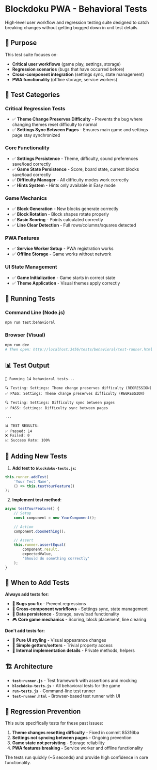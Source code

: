 # Blockdoku PWA - Behavioral Tests

High-level user workflow and regression testing suite designed to catch breaking changes without getting bogged down in unit test details.

## 🎯 Purpose

This test suite focuses on:
- **Critical user workflows** (game play, settings, storage)
- **Regression scenarios** (bugs that have occurred before)
- **Cross-component integration** (settings sync, state management)
- **PWA functionality** (offline storage, service workers)

## 🧪 Test Categories

### Critical Regression Tests
- ✅ **Theme Change Preserves Difficulty** - Prevents the bug where changing themes reset difficulty to normal
- ✅ **Settings Sync Between Pages** - Ensures main game and settings page stay synchronized

### Core Functionality
- ✅ **Settings Persistence** - Theme, difficulty, sound preferences save/load correctly
- ✅ **Game State Persistence** - Score, board state, current blocks save/load correctly
- ✅ **Difficulty Manager** - All difficulty modes work correctly
- ✅ **Hints System** - Hints only available in Easy mode

### Game Mechanics
- ✅ **Block Generation** - New blocks generate correctly
- ✅ **Block Rotation** - Block shapes rotate properly
- ✅ **Basic Scoring** - Points calculated correctly
- ✅ **Line Clear Detection** - Full rows/columns/squares detected

### PWA Features
- ✅ **Service Worker Setup** - PWA registration works
- ✅ **Offline Storage** - Game works without network

### UI State Management
- ✅ **Game Initialization** - Game starts in correct state
- ✅ **Theme Application** - Visual themes apply correctly

## 🚀 Running Tests

### Command Line (Node.js)
```bash
npm run test:behavioral
```

### Browser (Visual)
```bash
npm run dev
# Then open: http://localhost:3456/tests/behavioral/test-runner.html
```

## 📊 Test Output

```
🧪 Running 14 behavioral tests...

🔍 Testing: Settings: Theme change preserves difficulty (REGRESSION)
✅ PASS: Settings: Theme change preserves difficulty (REGRESSION)

🔍 Testing: Settings: Difficulty sync between pages
✅ PASS: Settings: Difficulty sync between pages

...

📊 TEST RESULTS:
✅ Passed: 14
❌ Failed: 0
📈 Success Rate: 100%
```

## 🔧 Adding New Tests

1. **Add test to `blockdoku-tests.js`:**
```javascript
this.runner.addTest(
    'Your Test Name',
    () => this.testYourFeature()
);
```

2. **Implement test method:**
```javascript
async testYourFeature() {
    // Setup
    const component = new YourComponent();
    
    // Action
    component.doSomething();
    
    // Assert
    this.runner.assertEqual(
        component.result, 
        expectedValue, 
        'Should do something correctly'
    );
}
```

## 🎯 When to Add Tests

**Always add tests for:**
- 🐛 **Bugs you fix** - Prevent regressions
- 🔄 **Cross-component workflows** - Settings sync, state management
- 💾 **Data persistence** - Storage, save/load functionality
- 🎮 **Core game mechanics** - Scoring, block placement, line clearing

**Don't add tests for:**
- 🎨 **Pure UI styling** - Visual appearance changes
- 📝 **Simple getters/setters** - Trivial property access
- 🔧 **Internal implementation details** - Private methods, helpers

## 🏗️ Architecture

- **`test-runner.js`** - Test framework with assertions and mocking
- **`blockdoku-tests.js`** - All behavioral tests for the game
- **`run-tests.js`** - Command-line test runner
- **`test-runner.html`** - Browser-based test runner with UI

## 🚨 Regression Prevention

This suite specifically tests for these past issues:
1. **Theme changes resetting difficulty** - Fixed in commit 85316ba
2. **Settings not syncing between pages** - Ongoing prevention
3. **Game state not persisting** - Storage reliability
4. **PWA features breaking** - Service worker and offline functionality

The tests run quickly (~5 seconds) and provide high confidence in core functionality.
